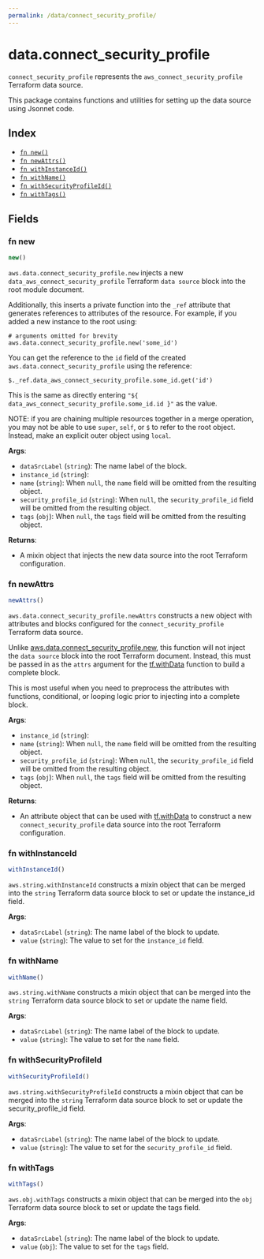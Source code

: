 ```yaml
---
permalink: /data/connect_security_profile/
---
```


# data.connect_security_profile

`connect_security_profile` represents the `aws_connect_security_profile` Terraform data source.



This package contains functions and utilities for setting up the data source using Jsonnet code.


## Index

* [`fn new()`](#fn-new)
* [`fn newAttrs()`](#fn-newattrs)
* [`fn withInstanceId()`](#fn-withinstanceid)
* [`fn withName()`](#fn-withname)
* [`fn withSecurityProfileId()`](#fn-withsecurityprofileid)
* [`fn withTags()`](#fn-withtags)

## Fields

### fn new

```ts
new()
```


`aws.data.connect_security_profile.new` injects a new `data_aws_connect_security_profile` Terraform `data source`
block into the root module document.

Additionally, this inserts a private function into the `_ref` attribute that generates references to attributes of the
resource. For example, if you added a new instance to the root using:

    # arguments omitted for brevity
    aws.data.connect_security_profile.new('some_id')

You can get the reference to the `id` field of the created `aws.data.connect_security_profile` using the reference:

    $._ref.data_aws_connect_security_profile.some_id.get('id')

This is the same as directly entering `"${ data_aws_connect_security_profile.some_id.id }"` as the value.

NOTE: if you are chaining multiple resources together in a merge operation, you may not be able to use `super`, `self`,
or `$` to refer to the root object. Instead, make an explicit outer object using `local`.

**Args**:
  - `dataSrcLabel` (`string`): The name label of the block.
  - `instance_id` (`string`): 
  - `name` (`string`):  When `null`, the `name` field will be omitted from the resulting object.
  - `security_profile_id` (`string`):  When `null`, the `security_profile_id` field will be omitted from the resulting object.
  - `tags` (`obj`):  When `null`, the `tags` field will be omitted from the resulting object.

**Returns**:
- A mixin object that injects the new data source into the root Terraform configuration.


### fn newAttrs

```ts
newAttrs()
```


`aws.data.connect_security_profile.newAttrs` constructs a new object with attributes and blocks configured for the `connect_security_profile`
Terraform data source.

Unlike [aws.data.connect_security_profile.new](#fn-new), this function will not inject the `data source`
block into the root Terraform document. Instead, this must be passed in as the `attrs` argument for the
[tf.withData](https://github.com/tf-libsonnet/core/tree/main/docs#fn-withdata) function to build a complete block.

This is most useful when you need to preprocess the attributes with functions, conditional, or looping logic prior to
injecting into a complete block.

**Args**:
  - `instance_id` (`string`): 
  - `name` (`string`):  When `null`, the `name` field will be omitted from the resulting object.
  - `security_profile_id` (`string`):  When `null`, the `security_profile_id` field will be omitted from the resulting object.
  - `tags` (`obj`):  When `null`, the `tags` field will be omitted from the resulting object.

**Returns**:
  - An attribute object that can be used with [tf.withData](https://github.com/tf-libsonnet/core/tree/main/docs#fn-withdata) to construct a new `connect_security_profile` data source into the root Terraform configuration.


### fn withInstanceId

```ts
withInstanceId()
```

`aws.string.withInstanceId` constructs a mixin object that can be merged into the `string`
Terraform data source block to set or update the instance_id field.



**Args**:
  - `dataSrcLabel` (`string`): The name label of the block to update.
  - `value` (`string`): The value to set for the `instance_id` field.


### fn withName

```ts
withName()
```

`aws.string.withName` constructs a mixin object that can be merged into the `string`
Terraform data source block to set or update the name field.



**Args**:
  - `dataSrcLabel` (`string`): The name label of the block to update.
  - `value` (`string`): The value to set for the `name` field.


### fn withSecurityProfileId

```ts
withSecurityProfileId()
```

`aws.string.withSecurityProfileId` constructs a mixin object that can be merged into the `string`
Terraform data source block to set or update the security_profile_id field.



**Args**:
  - `dataSrcLabel` (`string`): The name label of the block to update.
  - `value` (`string`): The value to set for the `security_profile_id` field.


### fn withTags

```ts
withTags()
```

`aws.obj.withTags` constructs a mixin object that can be merged into the `obj`
Terraform data source block to set or update the tags field.



**Args**:
  - `dataSrcLabel` (`string`): The name label of the block to update.
  - `value` (`obj`): The value to set for the `tags` field.
